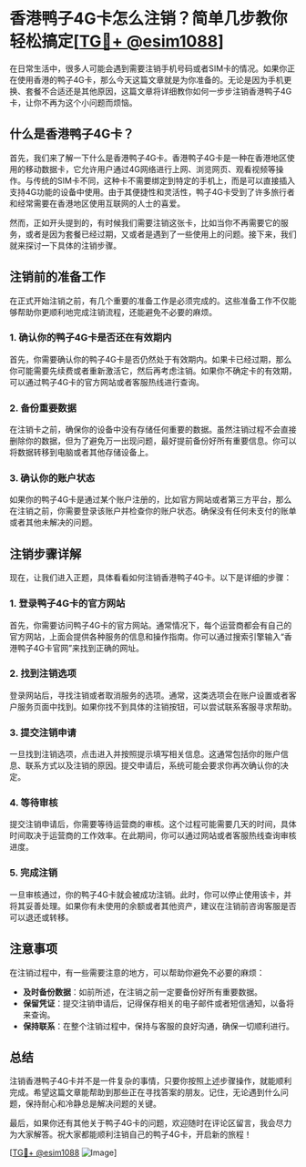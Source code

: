 # 香港鸭子4G卡怎么注销？简单几步教你轻松搞定[[TG💪+ @esim1088](https://t.me/s/esim1088)]

在日常生活中，很多人可能会遇到需要注销手机号码或者SIM卡的情况。如果你正在使用香港的鸭子4G卡，那么今天这篇文章就是为你准备的。无论是因为手机更换、套餐不合适还是其他原因，这篇文章将详细教你如何一步步注销香港鸭子4G卡，让你不再为这个小问题而烦恼。

## 什么是香港鸭子4G卡？

首先，我们来了解一下什么是香港鸭子4G卡。香港鸭子4G卡是一种在香港地区使用的移动数据卡，它允许用户通过4G网络进行上网、浏览网页、观看视频等操作。与传统的SIM卡不同，这种卡不需要绑定到特定的手机上，而是可以直接插入支持4G功能的设备中使用。由于其便捷性和灵活性，鸭子4G卡受到了许多旅行者和经常需要在香港地区使用互联网的人士的喜爱。

然而，正如开头提到的，有时候我们需要注销这张卡，比如当你不再需要它的服务，或者是因为套餐已经过期，又或者是遇到了一些使用上的问题。接下来，我们就来探讨一下具体的注销步骤。

## 注销前的准备工作

在正式开始注销之前，有几个重要的准备工作是必须完成的。这些准备工作不仅能够帮助你更顺利地完成注销流程，还能避免不必要的麻烦。

### 1. 确认你的鸭子4G卡是否还在有效期内

首先，你需要确认你的鸭子4G卡是否仍然处于有效期内。如果卡已经过期，那么你可能需要先续费或者重新激活它，然后再考虑注销。如果你不确定卡的有效期，可以通过鸭子4G卡的官方网站或者客服热线进行查询。

### 2. 备份重要数据

在注销卡之前，确保你的设备中没有存储任何重要的数据。虽然注销过程不会直接删除你的数据，但为了避免万一出现问题，最好提前备份好所有重要信息。你可以将数据转移到电脑或者其他存储设备上。

### 3. 确认你的账户状态

如果你的鸭子4G卡是通过某个账户注册的，比如官方网站或者第三方平台，那么在注销之前，你需要登录该账户并检查你的账户状态。确保没有任何未支付的账单或者其他未解决的问题。

## 注销步骤详解

现在，让我们进入正题，具体看看如何注销香港鸭子4G卡。以下是详细的步骤：

### 1. 登录鸭子4G卡的官方网站

首先，你需要访问鸭子4G卡的官方网站。通常情况下，每个运营商都会有自己的官方网站，上面会提供各种服务的信息和操作指南。你可以通过搜索引擎输入“香港鸭子4G卡官网”来找到正确的网址。

### 2. 找到注销选项

登录网站后，寻找注销或者取消服务的选项。通常，这类选项会在账户设置或者客户服务页面中找到。如果你找不到具体的注销按钮，可以尝试联系客服寻求帮助。

### 3. 提交注销申请

一旦找到注销选项，点击进入并按照提示填写相关信息。这通常包括你的账户信息、联系方式以及注销的原因。提交申请后，系统可能会要求你再次确认你的决定。

### 4. 等待审核

提交注销申请后，你需要等待运营商的审核。这个过程可能需要几天的时间，具体时间取决于运营商的工作效率。在此期间，你可以通过网站或者客服热线查询审核进度。

### 5. 完成注销

一旦审核通过，你的鸭子4G卡就会被成功注销。此时，你可以停止使用该卡，并将其妥善处理。如果你有未使用的余额或者其他资产，建议在注销前咨询客服是否可以退还或转移。

## 注意事项

在注销过程中，有一些需要注意的地方，可以帮助你避免不必要的麻烦：

- **及时备份数据**：如前所述，在注销之前一定要备份好所有重要数据。
- **保留凭证**：提交注销申请后，记得保存相关的电子邮件或者短信通知，以备将来查询。
- **保持联系**：在整个注销过程中，保持与客服的良好沟通，确保一切顺利进行。

## 总结

注销香港鸭子4G卡并不是一件复杂的事情，只要你按照上述步骤操作，就能顺利完成。希望这篇文章能帮助到那些正在寻找答案的朋友。记住，无论遇到什么问题，保持耐心和冷静总是解决问题的关键。

最后，如果你还有其他关于鸭子4G卡的问题，欢迎随时在评论区留言，我会尽力为大家解答。祝大家都能顺利注销自己的鸭子4G卡，开启新的旅程！

[[TG💪+ @esim1088](https://t.me/s/esim1088) ![Image](https://i.postimg.cc/4NQfJmqS/Snipaste-2025-05-13-00-14-12.png)]